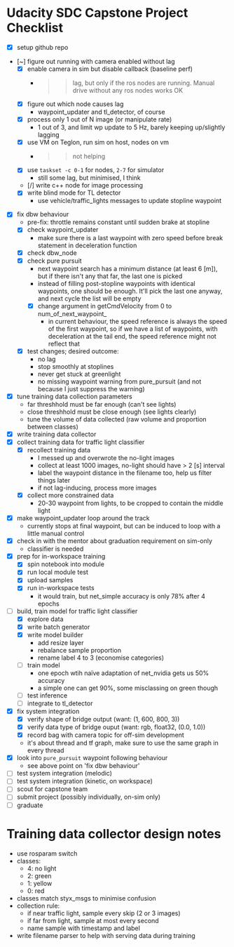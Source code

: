 # Udacity SDC Capstone Project Checklist

- [x] setup github repo
- [~] figure out running with camera enabled without lag
    - [x] enable camera in sim but disable callback (baseline perf)
        - >> lag, but only if the ros nodes are running. Manual drive without any ros nodes works OK
    - [x] figure out which node causes lag
        - waypoint_updater and tl_detector, of course
    - [x] process only 1 out of N image (or manipulate rate)
        - 1 out of 3, and limit wp update to 5 Hz, barely keeping up/slightly lagging
    - [x] use VM on Teglon, run sim on host, nodes on vm
        - >> not helping
    - [x] use `taskset -c 0-1` for nodes, `2-7` for simulator
        - still some lag, but minimised, I think
    - [/] write c++ node for image processing
    - [x] write blind mode for TL detector
        - use vehicle/traffic_lights messages to update stopline waypoint
- [x] fix dbw behaviour
    - pre-fix: throttle remains constant until sudden brake at stopline
    - [x] check waypoint_updater
        - make sure there is a last waypoint with zero speed before break statement in deceleration function
    - [x] check dbw_node
    - [x] check pure pursuit
        - next waypoint search has a minimum distance (at least 6 [m]), but if there isn't any that far, the last one is picked
        - instead of filling post-stopline waypoints with identical waypoints, one should be enough. It'll pick the last one anyway, and next cycle the list will be empty
        - [x] change argument in getCmdVelocity from 0 to num_of_next_waypoint_
            - in current behaviour, the speed reference is always the speed of the first waypoint, so if we have a list of waypoints, with deceleration at the tail end, the speed reference might not reflect that
    - [x] test changes; desired outcome:
        - no lag
        - stop smoothly at stoplines
        - never get stuck at greenlight
        - no missing waypoint warning from pure_pursuit (and not because I just suppress the warning)
- [x] tune training data collection parameters
    - far threshhold must be far enough (can't see lights)
    - close threshhold must be close enough (see lights clearly)
    - tune the volume of data collected (raw volume and proportion between classes)
- [x] write training data collector
- [x] collect training data for traffic light classifier
    - [x] recollect training data
        - I messed up and overwrote the no-light images
        - collect at least 1000 images, no-light should have > 2 [s] interval
        - label the waypoint distance in the filename too, help us filter things later
        - if not lag-inducing, process more images
    - [x] collect more constrained data
        - 20-30 waypoint from lights, to be cropped to contain the middle light
- [x] make waypoint_updater loop around the track
    - currently stops at final waypoint, but can be induced to loop with a little manual control
- [x] check in with the mentor about graduation requirement on sim-only
    - classifier is needed
- [x] prep for in-workspace training
    - [x] spin notebook into module
    - [x] run local module test
    - [x] upload samples
    - [x] run in-workspace tests
        - it would train, but net_simple accuracy is only 78% after 4 epochs
- [ ] build, train  model for traffic light classifier
    - [x] explore data
    - [x] write batch generator
    - [x] write model builder
        - add resize layer
        - rebalance sample proportion
        - rename label 4 to 3 (economise categories)
    - [ ] train model
        - one epoch wtih naïve adaptation of net_nvidia gets us 50% accuracy
        - a simple one can get 90%, some misclassing on green though
    - [ ] test inference
    - [ ] integrate to tl_detector
- [x] fix system integration
    - [x] verify shape of bridge output (want: (1, 600, 800, 3))
    - [x] verify data type of bridge ouput (want: rgb, float32, (0.0, 1.0))
    - [x] record bag with camera topic for off-sim development
    - it's about thread and tf graph, make sure to use the same graph in every thread
- [x] look into `pure_pursuit` waypoint following behaviour
    - see above point on 'fix dbw behaviour'
- [ ] test system integration (melodic)
- [ ] test system integration (kinetic, on workspace)
- [ ] scout for capstone team
- [ ] submit project (possibly individually, on-sim only)
- [ ] graduate

# Training data collector design notes

- use rosparam switch
- classes:
    - 4: no light
    - 2: green
    - 1: yellow
    - 0: red
- classes match styx_msgs to minimise confusion
- collection rule:
    - if near traffic light, sample every skip (2 or 3 images)
    - if far from light, sample at most every second
    - name sample with timestamp and label
- write filename parser to help with serving data during training
